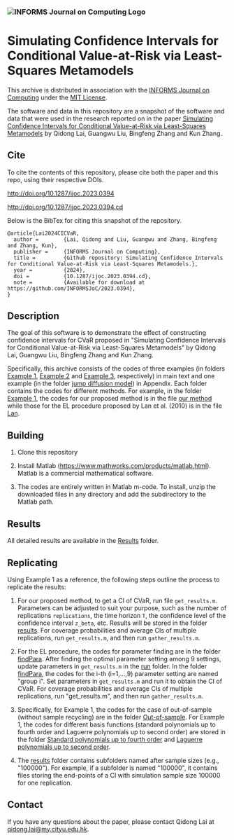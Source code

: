 ### ![INFORMS Journal on Computing Logo](https://INFORMSJoC.github.io/logos/INFORMS_Journal_on_Computing_Header.jpg)

# Simulating Confidence Intervals for Conditional Value-at-Risk via Least-Squares Metamodels

This archive is distributed in association with the [INFORMS Journal on
Computing](https://pubsonline.informs.org/journal/ijoc) under the [MIT License](LICENSE).

The software and data in this repository are a snapshot of the software and data that were used in the research reported on in the paper [Simulating Confidence Intervals for Conditional Value-at-Risk via Least-Squares Metamodels](https://doi.org/10.1287/ijoc.2023.0394) by Qidong Lai, Guangwu Liu, Bingfeng Zhang and Kun Zhang.

## Cite

To cite the contents of this repository, please cite both the paper and this repo, using their respective DOIs.

http://doi.org/10.1287/ijoc.2023.0394

http://doi.org/10.1287/ijoc.2023.0394.cd

Below is the BibTex for citing this snapshot of the repository.

```
@article{Lai2024CICVaR,
  author =        {Lai, Qidong and Liu, Guangwu and Zhang, Bingfeng and Zhang, Kun},
  publisher =     {INFORMS Journal on Computing},
  title =         {Github repository: Simulating Confidence Intervals for Conditional Value-at-Risk via Least-Squares Metamodels.},
  year =          {2024},
  doi =           {10.1287/ijoc.2023.0394.cd},
  note =          {Available for download at https://github.com/INFORMSJoC/2023.0394},
}  
```

## Description

The goal of this software is to demonstrate the effect of constructing confidence intervals for CVaR proposed in "Simulating Confidence Intervals for Conditional Value-at-Risk via Least-Squares Metamodels" by Qidong Lai, Guangwu Liu, Bingfeng Zhang and Kun Zhang.

Specifically, this archive consists of the codes of three examples (in folders [Example 1](https://github.com/KennethKZH/2023.0394/tree/main/Example1), [Example 2](https://github.com/KennethKZH/2023.0394/tree/main/Example2) and [Example 3](https://github.com/KennethKZH/2023.0394/tree/main/Example3), respectively) in main text and one example (in the folder [jump diffusion model](https://github.com/KennethKZH/2023.0394/tree/main/Jumpdiffusionmodel)) in Appendix. Each folder contains the codes for different methods. For example, in the folder [Example 1](https://github.com/KennethKZH/2023.0394/tree/main/Example1), the codes for our proposed method is in the file [our method](https://github.com/KennethKZH/2023.0394/tree/main/Example1/Our_method) while those for the EL procedure proposed by Lan et al. (2010) is in the file [Lan](https://github.com/KennethKZH/2023.0394/tree/main/Example1/Lan).

## Building

1. Clone this repository

2. Install Matlab (https://www.mathworks.com/products/matlab.html). Matlab is a commercial mathematical software.

3. The codes are entirely written in Matlab m-code. To install, unzip the downloaded files in any directory and add the subdirectory to the Matlab path.

## Results

All detailed results are available in the [Results](https://github.com/KennethKZH/2023.0394/tree/main/Results) folder.

## Replicating

Using Example 1 as a reference, the following steps outline the process to replicate the results: 

1. For our proposed method, to get a CI of CVaR, run file `get_results.m`. Parameters can be adjusted to suit your purpose, such as the number of replications `replications`, the time horizon `T`, the confidence level of the confidence interval `z_beta`, etc. Results will be stored in the folder [results](https://github.com/KennethKZH/2023.0394/tree/main/Example1/Our_method/results). For coverage probabilities and average CIs of multiple replications, run `get_results.m`, and then run `gather_results.m`.

2. For the EL procedure, the codes for parameter finding are in the folder [findPara](https://github.com/KennethKZH/2023.0394/tree/main/Example1/Lan/findPara). After finding the optimal parameter setting among 9 settings, update parameters in `get_results.m` in the [run](https://github.com/KennethKZH/2023.0394/tree/main/Example1/Lan/run) folder. In the folder [findPara](https://github.com/KennethKZH/2023.0394/tree/main/Example1/Lan/findPara), the codes for the i-th (i=1,...,9) parameter setting are named "group i". Set parameters in `get_results.m` and run it to obtain the CI of CVaR. For coverage probabilities and average CIs of multiple replications, run "get_results.m", and then run `gather_results.m`.

3. Specifically, for Example 1, the codes for the case of out-of-sample (without sample recycling) are in the folder [Out-of-sample](https://github.com/KennethKZH/2023.0394/tree/main/Example1/Out-of-sample). For Example 1, the codes for different basis functions (standard polynomials up to fourth order and Laguerre polynomials up to second order) are stored in the folder [Standard polynomials up to fourth order](https://github.com/KennethKZH/2023.0394/tree/main/Example1/Standard_polynomials_up_to_fourth_order) and [Laguerre polynomials up to second order](https://github.com/KennethKZH/2023.0394/tree/main/Example1/Laguerre_polynomials_up_to_second_order).

4. The [results](https://github.com/KennethKZH/2023.0394/tree/main/Example1/Our_method/results) folder contains subfolders named after sample sizes (e.g., "100000"). For example, if a subfolder is named "100000", it contains files storing the end-points of a CI with simulation sample size 100000 for one replication.

## Contact

If you have any questions about the paper, please contact Qidong Lai at qidong.lai@my.cityu.edu.hk.



